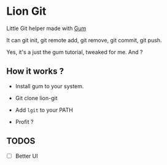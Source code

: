 # Lion Git

Little Git helper made with [Gum](https://github.com/charmbracelet/gum)

It can git init, git remote add, git remove, git commit, git push.

Yes, it's a just the gum tutorial, tweaked for me. And ?

## How it works ?

-	Install gum to your system.

-	Git clone lion-git

-	Add ```lgit``` to your PATH

-	Profit ?

## TODOS

-	[ ] Better UI
